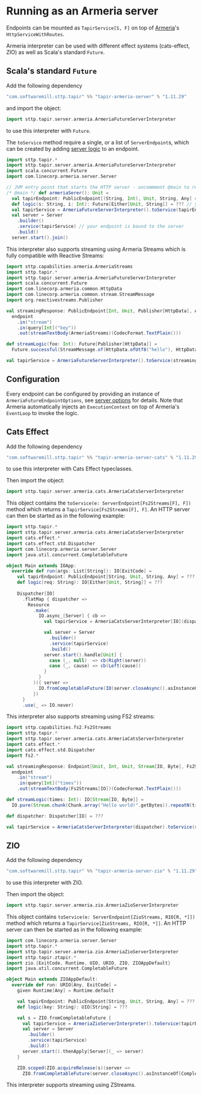 # Running as an Armeria server

Endpoints can be mounted as `TapirService[S, F]` on top of [Armeria](https://armeria.dev)'s `HttpServiceWithRoutes`.

Armeria interpreter can be used with different effect systems (cats-effect, ZIO) as well as Scala's standard `Future`.

## Scala's standard `Future`

Add the following dependency
```scala
"com.softwaremill.sttp.tapir" %% "tapir-armeria-server" % "1.11.29"
```

and import the object:

```scala
import sttp.tapir.server.armeria.ArmeriaFutureServerInterpreter
```
to use this interpreter with `Future`.

The `toService` method require a single, or a list of `ServerEndpoint`s, which can be created by adding
[server logic](logic.md) to an endpoint.

```scala
import sttp.tapir.*
import sttp.tapir.server.armeria.ArmeriaFutureServerInterpreter
import scala.concurrent.Future
import com.linecorp.armeria.server.Server

// JVM entry point that starts the HTTP server - uncommment @main to run
/* @main */ def armeriaSerer(): Unit =
  val tapirEndpoint: PublicEndpoint[(String, Int), Unit, String, Any] = ??? // your definition here
  def logic(s: String, i: Int): Future[Either[Unit, String]] = ??? // your logic here
  val tapirService = ArmeriaFutureServerInterpreter().toService(tapirEndpoint.serverLogic((logic _).tupled))
  val server = Server
    .builder()
    .service(tapirService) // your endpoint is bound to the server
    .build()
  server.start().join()
```

This interpreter also supports streaming using Armeria Streams which is fully compatible with Reactive Streams:

```scala
import sttp.capabilities.armeria.ArmeriaStreams
import sttp.tapir.*
import sttp.tapir.server.armeria.ArmeriaFutureServerInterpreter
import scala.concurrent.Future
import com.linecorp.armeria.common.HttpData
import com.linecorp.armeria.common.stream.StreamMessage
import org.reactivestreams.Publisher

val streamingResponse: PublicEndpoint[Int, Unit, Publisher[HttpData], ArmeriaStreams] =
  endpoint
    .in("stream")
    .in(query[Int]("key"))
    .out(streamTextBody(ArmeriaStreams)(CodecFormat.TextPlain()))

def streamLogic(foo: Int): Future[Publisher[HttpData]] = 
  Future.successful(StreamMessage.of(HttpData.ofUtf8("hello"), HttpData.ofUtf8("world")))

val tapirService = ArmeriaFutureServerInterpreter().toService(streamingResponse.serverLogicSuccess(streamLogic))
```

## Configuration

Every endpoint can be configured by providing an instance of `ArmeriaFutureEndpointOptions`, see [server options](options.md) for details.
Note that Armeria automatically injects an `ExecutionContext` on top of Armeria's `EventLoop` to invoke the logic.

## Cats Effect

Add the following dependency
```scala
"com.softwaremill.sttp.tapir" %% "tapir-armeria-server-cats" % "1.11.29"
```
to use this interpreter with Cats Effect typeclasses.

Then import the object:
```scala
import sttp.tapir.server.armeria.cats.ArmeriaCatsServerInterpreter
```

This object contains the `toService(e: ServerEndpoint[Fs2Streams[F], F])` method which returns a `TapirService[Fs2Streams[F], F]`.
An HTTP server can then be started as in the following example:

```scala
import sttp.tapir.*
import sttp.tapir.server.armeria.cats.ArmeriaCatsServerInterpreter
import cats.effect.*
import cats.effect.std.Dispatcher
import com.linecorp.armeria.server.Server
import java.util.concurrent.CompletableFuture

object Main extends IOApp:
  override def run(args: List[String]): IO[ExitCode] =
    val tapirEndpoint: PublicEndpoint[String, Unit, String, Any] = ???
    def logic(req: String): IO[Either[Unit, String]] = ???
  
    Dispatcher[IO]
      .flatMap { dispatcher =>
        Resource
          .make(
            IO.async_[Server] { cb =>
              val tapirService = ArmeriaCatsServerInterpreter[IO](dispatcher).toService(tapirEndpoint.serverLogic(logic))

              val server = Server
                .builder()
                .service(tapirService)
                .build()
              server.start().handle[Unit] {
                case (_, null)  => cb(Right(server))
                case (_, cause) => cb(Left(cause))
              }
            }
          )({ server =>
            IO.fromCompletableFuture(IO(server.closeAsync().asInstanceOf[CompletableFuture[Unit]]))
          })
      }
      .use(_ => IO.never)
```

This interpreter also supports streaming using FS2 streams:

```scala
import sttp.capabilities.fs2.Fs2Streams
import sttp.tapir.*
import sttp.tapir.server.armeria.cats.ArmeriaCatsServerInterpreter
import cats.effect.*
import cats.effect.std.Dispatcher
import fs2.*

val streamingResponse: Endpoint[Unit, Int, Unit, Stream[IO, Byte], Fs2Streams[IO]] =
  endpoint
    .in("stream")
    .in(query[Int]("times"))
    .out(streamTextBody(Fs2Streams[IO])(CodecFormat.TextPlain()))

def streamLogic(times: Int): IO[Stream[IO, Byte]] =
  IO.pure(Stream.chunk(Chunk.array("Hello world!".getBytes)).repeatN(times))

def dispatcher: Dispatcher[IO] = ???

val tapirService = ArmeriaCatsServerInterpreter(dispatcher).toService(streamingResponse.serverLogicSuccess(streamLogic))
```

## ZIO

Add the following dependency

```scala
"com.softwaremill.sttp.tapir" %% "tapir-armeria-server-zio" % "1.11.29"
```

to use this interpreter with ZIO.

Then import the object:
```scala
import sttp.tapir.server.armeria.zio.ArmeriaZioServerInterpreter
```

This object contains `toService(e: ServerEndpoint[ZioStreams, RIO[R, *]])` method which returns a `TapirService[ZioStreams, RIO[R, *]]`.
An HTTP server can then be started as in the following example:

```scala
import com.linecorp.armeria.server.Server
import sttp.tapir.*
import sttp.tapir.server.armeria.zio.ArmeriaZioServerInterpreter
import sttp.tapir.ztapir.*
import zio.{ExitCode, Runtime, UIO, URIO, ZIO, ZIOAppDefault}
import java.util.concurrent.CompletableFuture

object Main extends ZIOAppDefault:
  override def run: URIO[Any, ExitCode] = 
    given Runtime[Any] = Runtime.default

    val tapirEndpoint: PublicEndpoint[String, Unit, String, Any] = ???
    def logic(key: String): UIO[String] = ???

    val s = ZIO.fromCompletableFuture {
      val tapirService = ArmeriaZioServerInterpreter().toService(tapirEndpoint.zServerLogic(logic))
      val server = Server
        .builder()
        .service(tapirService)
        .build()
      server.start().thenApply[Server](_ => server)
    }

    ZIO.scoped(ZIO.acquireRelease(s)(server => 
      ZIO.fromCompletableFuture(server.closeAsync().asInstanceOf[CompletableFuture[Unit]]).orDie) *> ZIO.never).exitCode
```

This interpreter supports streaming using ZStreams.

